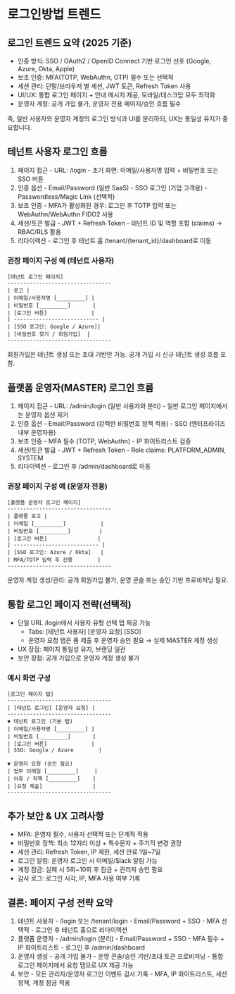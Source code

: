 # 로그인방법 트렌드

## 로그인 트렌드 요약 (2025 기준)

  - 인증 방식: SSO / OAuth2 / OpenID Connect 기반 로그인 선호 (Google, Azure, Okta, Apple)
  - 보조 인증: MFA(TOTP, WebAuthn, OTP) 필수 또는 선택적
  - 세션 관리: 단말/브라우저 별 세션, JWT 토큰, Refresh Token 사용
  - UI/UX: 통합 로그인 페이지 + 안내 메시지 제공, 모바일/데스크탑 모두 최적화
  - 운영자 계정: 공개 가입 불가, 운영자 전용 페이지/승인 흐름 필수

  즉, 일반 사용자와 운영자 계정의 로그인 방식과 UI를 분리하되, UX는 통일성 유지가 중요합니다.

## 테넌트 사용자 로그인 흐름

  1. 페이지 접근
    - URL: /login
    - 초기 화면: 이메일/사용자명 입력 + 비밀번호 또는 SSO 버튼
  2. 인증 옵션
    - Email/Password (일반 SaaS)
    - SSO 로그인 (기업 고객용)
    - Passwordless/Magic Link (선택적)
  3. 보조 인증
    - MFA가 활성화된 경우: 로그인 후 TOTP 입력 또는 WebAuthn/WebAuthn FIDO2 사용
  4. 세션/토큰 발급
    - JWT + Refresh Token
    - 테넌트 ID 및 역할 포함 (claims) → RBAC/RLS 활용
  5. 리다이렉션
    - 로그인 후 테넌트 홈 /tenant/{tenant_id}/dashboard로 이동

### 권장 페이지 구성 예 (테넌트 사용자)
```
[테넌트 로그인 페이지]
---------------------------------
| 로고 |
| 이메일/사용자명 [_________] |
| 비밀번호 [_________]       |
| [로그인 버튼]              |
| --------------------------- |
| [SSO 로그인: Google / Azure]|
| [비밀번호 찾기 / 회원가입]  |
---------------------------------
```
회원가입은 테넌트 생성 또는 초대 기반만 가능. 공개 가입 시 신규 테넌트 생성 흐름 포함.

## 플랫폼 운영자(MASTER) 로그인 흐름

  1. 페이지 접근
    - URL: /admin/login (일반 사용자와 분리)
    - 일반 로그인 페이지에서는 운영자 옵션 제거
  2. 인증 옵션
    - Email/Password (강력한 비밀번호 정책 적용)
    - SSO (엔터프라이즈 내부 운영자용)
  3. 보조 인증
    - MFA 필수 (TOTP, WebAuthn)
    - IP 화이트리스트 검증
  4. 세션/토큰 발급
    - JWT + Refresh Token
    - Role claims: PLATFORM_ADMIN, SYSTEM
  5. 리다이렉션
    - 로그인 후 /admin/dashboard로 이동

### 권장 페이지 구성 예 (운영자 전용)
```
[플랫폼 운영자 로그인 페이지]
---------------------------------
| 플랫폼 로고 |
| 이메일 [_________]           |
| 비밀번호 [_________]         |
| [로그인 버튼]                |
| --------------------------- |
| [SSO 로그인: Azure / Okta]   |
| MFA/TOTP 입력 후 진행        |
---------------------------------
```
운영자 계정 생성/관리: 공개 회원가입 불가, 운영 콘솔 또는 승인 기반 프로비저닝 필요.

## 통합 로그인 페이지 전략(선택적)

  - 단일 URL /login에서 사용자 유형 선택 탭 제공 가능
    - Tabs: [테넌트 사용자] [운영자 요청] [SSO]
    - 운영자 요청 탭은 폼 제출 후 운영자 승인 필요 → 실제 MASTER 계정 생성
  - UX 장점: 페이지 통일성 유지, 브랜딩 일관
  - 보안 장점: 공개 가입으로 운영자 계정 생성 불가

### 예시 화면 구성
```
[로그인 페이지 탭]
---------------------------------
| [테넌트 로그인] [운영자 요청] |
---------------------------------
▼ 테넌트 로그인 (기본 탭)
| 이메일/사용자명 [_________] |
| 비밀번호 [_________]       |
| [로그인 버튼]              |
| SSO: Google / Azure        |

▼ 운영자 요청 (승인 필요)
| 업무 이메일 [_________]     |
| 이유 / 직책 [_________]    |
| [요청 제출]                |
---------------------------------
```

## 추가 보안 & UX 고려사항

  - MFA: 운영자 필수, 사용자 선택적 또는 단계적 적용
  - 비밀번호 정책: 최소 12자리 이상 + 특수문자 + 주기적 변경 권장
  - 세션 관리: Refresh Token, IP 제한, 세션 만료 1일~7일
  - 로그인 알림: 운영자 로그인 시 이메일/Slack 알림 가능
  - 계정 잠금: 실패 시 5회~10회 후 잠금 + 관리자 승인 필요
  - 감사 로그: 로그인 시각, IP, MFA 사용 여부 기록

## 결론: 페이지 구성 전략 요약

  1. 테넌트 사용자
    - /login 또는 /tenant/login
    - Email/Password + SSO
    - MFA 선택적
    - 로그인 후 테넌트 홈으로 리다이렉션
  2. 플랫폼 운영자
    - /admin/login (분리)
    - Email/Password + SSO
    - MFA 필수 + IP 화이트리스트
    - 로그인 후 /admin/dashboard
  3. 운영자 생성
    - 공개 가입 불가
    - 운영 콘솔/승인 기반/초대 토큰 프로비저닝
    - 통합 로그인 페이지에서 요청 탭으로 UX 제공 가능
  4. 보안
    - 모든 관리자/운영자 로그인 이벤트 감사 기록
    - MFA, IP 화이트리스트, 세션 정책, 계정 잠금 적용
